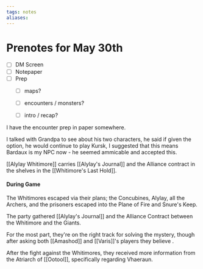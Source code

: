 ```yaml
---
tags: notes
aliases:
---
```


# Prenotes for May 30th
- [ ] DM Screen
- [ ] Notepaper
- [ ] Prep
	- [ ] maps?
	- [ ] encounters / monsters?
	- [ ] intro / recap?


I have the encounter prep in paper somewhere.

I talked with Grandpa to see about his two characters, he said if given the option, he would continue to play Kursk, I suggested that this means Bardaux is my NPC now - he seemed ammicable and accepted this.

[[Alylay Whitimore]] carries [[Alylay's Journal]] and the Alliance contract in the shelves in the [[Whitimore's Last Hold]].

#### During Game
The Whitimores escaped via their plans; the Concubines, Alylay, all the Archers, and the prisoners escaped into the Plane of Fire and Snure's Keep.

The party gathered [[Alylay's Journal]] and the Alliance Contract between the Whitimore and the Giants.

For the most part, they're on the right track for solving the mystery, though after asking both [[Amashod]] and [[Varis]]'s players they believe .

After the fight against the Whitimores, they received more information from the Atriarch of [[Ootool]], specifically regarding Vhaeraun.